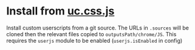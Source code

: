 # Install from [uc.css.js](https://github.com/aminomancer/uc.css.js/)
Install custom userscripts from a git source. The URLs in `.sources` will be cloned then the relevant files copied to `outputsPath/chrome/JS`. This requires the `userjs` module to be enabled (`userjs.isEnabled` in config)